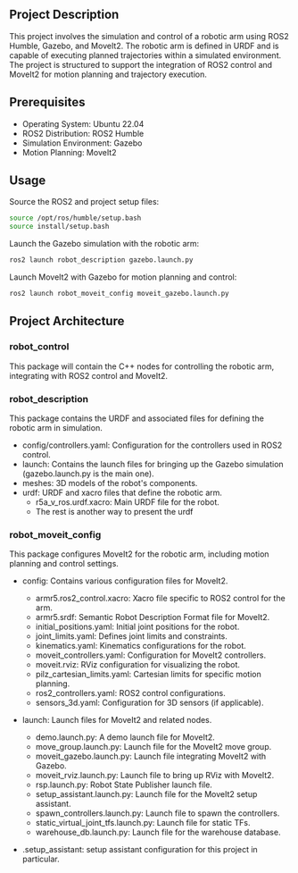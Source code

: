 ## Project Description

This project involves the simulation and control of a robotic arm using ROS2 Humble, Gazebo, and MoveIt2. The robotic arm is defined in URDF and is capable of executing planned trajectories within a simulated environment. The project is structured to support the integration of ROS2 control and MoveIt2 for motion planning and trajectory execution.

## Prerequisites

- Operating System: Ubuntu 22.04
- ROS2 Distribution: ROS2 Humble
- Simulation Environment: Gazebo
- Motion Planning: MoveIt2

## Usage

Source the ROS2 and project setup files:

```bash
source /opt/ros/humble/setup.bash
source install/setup.bash
```
Launch the Gazebo simulation with the robotic arm:


```bash
ros2 launch robot_description gazebo.launch.py
```

Launch MoveIt2 with Gazebo for motion planning and control:

```bash
ros2 launch robot_moveit_config moveit_gazebo.launch.py
```

## Project Architecture

### robot_control

This package will contain the C++ nodes for controlling the robotic arm, integrating with ROS2 control and MoveIt2.


### robot_description

This package contains the URDF and associated files for defining the robotic arm in simulation.

- config/controllers.yaml: Configuration for the controllers used in ROS2 control.
- launch: Contains the launch files for bringing up the Gazebo simulation (gazebo.launch.py is the main one).
- meshes: 3D models of the robot's components.
- urdf: URDF and xacro files that define the robotic arm.
    * r5a_v_ros.urdf.xacro: Main URDF file for the robot.
    * The rest is another way to present the urdf

### robot_moveit_config

This package configures MoveIt2 for the robotic arm, including motion planning and control settings.

- config: Contains various configuration files for MoveIt2.
    * armr5.ros2_control.xacro: Xacro file specific to ROS2 control for the arm.
    * armr5.srdf: Semantic Robot Description Format file for MoveIt2.
    * initial_positions.yaml: Initial joint positions for the robot.
    * joint_limits.yaml: Defines joint limits and constraints.
    * kinematics.yaml: Kinematics configurations for the robot.
    * moveit_controllers.yaml: Configuration for MoveIt2 controllers.
    * moveit.rviz: RViz configuration for visualizing the robot.
    * pilz_cartesian_limits.yaml: Cartesian limits for specific motion planning.
    * ros2_controllers.yaml: ROS2 control configurations.
    * sensors_3d.yaml: Configuration for 3D sensors (if applicable).
- launch: Launch files for MoveIt2 and related nodes.
    * demo.launch.py: A demo launch file for MoveIt2.
    * move_group.launch.py: Launch file for the MoveIt2 move group.
    * moveit_gazebo.launch.py: Launch file integrating MoveIt2 with Gazebo.
    * moveit_rviz.launch.py: Launch file to bring up RViz with MoveIt2.
    * rsp.launch.py: Robot State Publisher launch file.
    * setup_assistant.launch.py: Launch file for the MoveIt2 setup assistant.
    * spawn_controllers.launch.py: Launch file to spawn the controllers.
    * static_virtual_joint_tfs.launch.py: Launch file for static TFs.
    * warehouse_db.launch.py: Launch file for the warehouse database.

- .setup_assistant: setup assistant configuration for this project in particular.